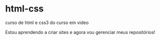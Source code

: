 # html-css
 curso de html e css3 do curso em video

Estou aprendendo a criar sites e agora vou gerenciar meus repositórios!